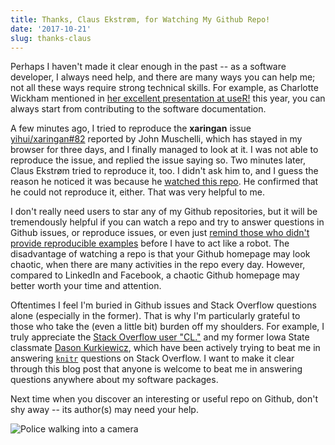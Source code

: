 ```yaml
---
title: Thanks, Claus Ekstrøm, for Watching My Github Repo!
date: '2017-10-21'
slug: thanks-claus
---
```


Perhaps I haven't made it clear enough in the past -- as a software developer, I always need help, and there are many ways you can help me; not all these ways require strong technical skills. For example, as Charlotte Wickham mentioned in [her excellent presentation at useR!](http://cwick.co.nz/talks/collab-code-user17/) this year, you can always start from contributing to the software documentation.

A few minutes ago, I tried to reproduce the **xaringan** issue [yihui/xaringan#82](https://github.com/yihui/xaringan/issues/82) reported by John Muschelli, which has stayed in my browser for three days, and I finally managed to look at it. I was not able to reproduce the issue, and replied the issue saying so. Two minutes later, Claus Ekstrøm tried to reproduce it, too. I didn't ask him to, and I guess the reason he noticed it was because he [watched this repo](https://github.com/yihui/xaringan/watchers). He confirmed that he could not reproduce it, either. That was very helpful to me.

I don't really need users to star any of my Github repositories, but it will be tremendously helpful if you can watch a repo and try to answer questions in Github issues, or reproduce issues, or even just [remind those who didn't provide reproducible examples](/en/2017/10/501st-reminder/) before I have to act like a robot. The disadvantage of watching a repo is that your Github homepage may look chaotic, when there are many activities in the repo every day. However, compared to LinkedIn and Facebook, a chaotic Github homepage may better worth your time and attention.

Oftentimes I feel I'm buried in Github issues and Stack Overflow questions alone (especially in the former). That is why I'm particularly grateful to those who take the (even a little bit) burden off my shoulders. For example, I truly appreciate the [Stack Overflow user "CL."](https://stackoverflow.com/users/2706569/cl) and my former Iowa State classmate [Dason Kurkiewicz](https://stackoverflow.com/users/1003565/dason), which have been actively trying to beat me in answering [`knitr`](https://stackoverflow.com/tags/knitr/topusers) questions on Stack Overflow. I want to make it clear through this blog post that anyone is welcome to beat me in answering questions anywhere about my software packages.

Next time when you discover an interesting or useful repo on Github, don't shy away -- its author(s) may need your help.

![Police walking into a camera](https://slides.yihui.org/gif/police-hide.gif)
